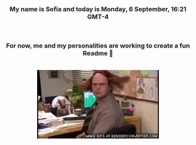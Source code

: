 


<div align="center">
<h3 >My name is Sofia and today is Monday, 6 September, 16:21 GMT-4</h3><br>
<h3 >For now, me and my personalities are working to create a fun Readme 👋
</h3><br>
<img src='img/dwight.gif' alt='working...'/>
</div>
